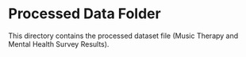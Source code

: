 # Processed Data Folder

This directory contains the processed dataset file (Music Therapy and Mental Health Survey Results).

